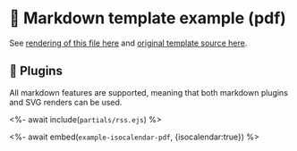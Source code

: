 # 📒 Markdown template example (pdf)

See [rendering of this file here](https://github.com/Shadowghost/gh-metrics/blob/examples/metrics.markdown.pdf) and [original template source here](https://github.com/Shadowghost/gh-metrics/blob/master/source/templates/markdown/example.pdf.md).

## 🧩 Plugins

All markdown features are supported, meaning that both markdown plugins and SVG renders can be used.

<%- await include(`partials/rss.ejs`) %>

<%- await embed(`example-isocalendar-pdf`, {isocalendar:true}) %>

